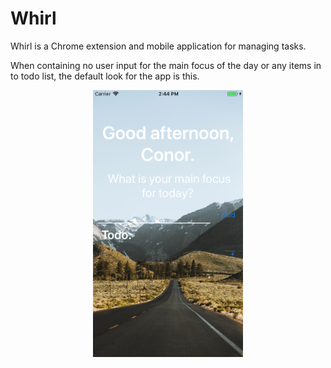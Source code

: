 # Whirl
Whirl is a Chrome extension and mobile application for managing tasks. 

When containing no user input for the main focus of the day or any items in to todo list, the default look for the app is this.

<p align="center">
<img src="https://github.com/C2P1/Whirl/blob/master/resources/img/Default.png" width="240">
</p>
